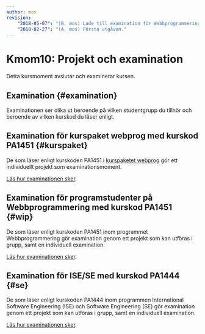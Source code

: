 ```yaml
---
author: mos
revision:
    "2018-05-07": "(B, mos) Lade till examination för Webbprogrammering."
    "2018-02-27": "(A, mos) Första utgåvan."
...
```

Kmom10: Projekt och examination
====================================

Detta kursmoment avslutar och examinerar kursen.



Examination {#examination}
--------------------------------------------------------------------

Examinationen ser olika ut beroende på vilken studentgrupp du tillhör och beroende av vilken kurskod du läser enligt.



Examination för kurspaket webprog med kurskod PA1451 {#kurspaket}
--------------------------------------------------------------------

De som läser enligt kurskoden PA1451 i [kurspaketet webprog](webprog) gör ett individuellt projekt som examinationsmoment.

[Läs hur examinationen sker](./examination-projekt).



Examination för programstudenter på Webbprogrammering med kurskod PA1451 {#wip}
--------------------------------------------------------------------

De som läser enligt kurskoden PA1451 inom programmet Webbprogrammering gör examination genom ett projekt som kan utföras i grupp, samt en individuell examination.

[Läs hur examinationen sker](./examination-projekt-och-individuellt).



Examination för ISE/SE med kurskod PA1444 {#se}
--------------------------------------------------------------------

De som läser enligt kurskoden PA1444 inom programmen International Software Engineering (ISE) och Software Engineering (SE) gör examination genom ett projekt som kan utföras i grupp, samt en individuell examination.

[Läs hur examinationen sker](./examination-projekt-och-individuellt).
